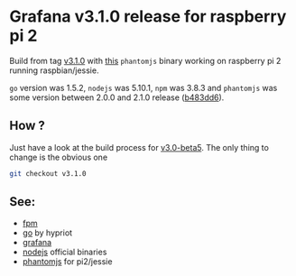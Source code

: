 # Grafana v3.1.0 release for raspberry pi 2
Build from tag [v3.1.0](https://github.com/grafana/grafana/tree/v3.1.0) with
[this](https://github.com/fg2it/phantomjs-on-raspberry/tree/master/jessie/b483dd673a1ca589ff10c5f73dfea1e43bfa3225)
`phantomjs` binary working on raspberry pi 2 running raspbian/jessie.

`go` version was 1.5.2, `nodejs` was 5.10.1, `npm` was 3.8.3  and `phantomjs` was
some version between 2.0.0 and 2.1.0 release
([b483dd6](https://github.com/ariya/phantomjs/tree/b483dd673a1ca589ff10c5f73dfea1e43bfa3225)).

## How ?
Just have a look at the build process for [v3.0-beta5](https://github.com/fg2it/grafana-on-raspberry/tree/master/jessie/v3.0-beta5/README.md).
The only thing to change is the obvious one
```bash
git checkout v3.1.0
```

## See:
- [fpm](https://github.com/jordansissel/fpm)
- [go](http://blog.hypriot.com/post/how-to-compile-go-on-arm/) by hypriot
- [grafana](https://github.com/grafana/grafana/blob/v3.1.0/docs/sources/project/building_from_source.md)
- [nodejs](https://nodejs.org/dist/v5.10.1/node-v5.10.1-linux-armv7l.tar.xz) official binaries
- [phantomjs](https://github.com/fg2it/phantomjs-on-raspberry/blob/master/jessie/b483dd673a1ca589ff10c5f73dfea1e43bfa3225/phantomjs?raw=true) for pi2/jessie

